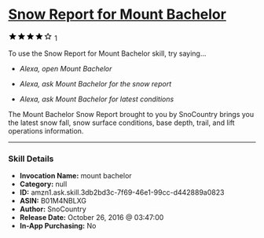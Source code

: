 # [Snow Report for Mount Bachelor](http://alexa.amazon.com/#skills/amzn1.ask.skill.3db2bd3c-7f69-46e1-99cc-d442889a0823)
![4 stars](../../images/ic_star_black_18dp_1x.png)![4 stars](../../images/ic_star_black_18dp_1x.png)![4 stars](../../images/ic_star_black_18dp_1x.png)![4 stars](../../images/ic_star_black_18dp_1x.png)![4 stars](../../images/ic_star_border_black_18dp_1x.png) 1

To use the Snow Report for Mount Bachelor skill, try saying...

* *Alexa, open Mount Bachelor*

* *Alexa, ask Mount Bachelor for the snow report*

* *Alexa, ask Mount Bachelor for latest conditions*

The Mount Bachelor Snow Report brought to you by SnoCountry brings you the latest snow fall, snow surface conditions,  base depth, trail, and lift operations information.

***

### Skill Details

* **Invocation Name:** mount bachelor
* **Category:** null
* **ID:** amzn1.ask.skill.3db2bd3c-7f69-46e1-99cc-d442889a0823
* **ASIN:** B01M4NBLXG
* **Author:** SnoCountry
* **Release Date:** October 26, 2016 @ 03:47:00
* **In-App Purchasing:** No
